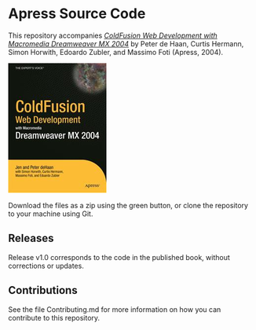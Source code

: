 # Apress Source Code

This repository accompanies [*ColdFusion Web Development with Macromedia Dreamweaver MX 2004*](http://www.apress.com/9781590592373) by Peter de Haan, Curtis Hermann, Simon Horwith, Edoardo Zubler, and Massimo Foti (Apress, 2004).

![Cover image](9781590592373.jpg)

Download the files as a zip using the green button, or clone the repository to your machine using Git.

## Releases

Release v1.0 corresponds to the code in the published book, without corrections or updates.

## Contributions

See the file Contributing.md for more information on how you can contribute to this repository.
